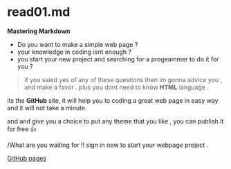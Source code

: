 # read01.md
 **Mastering Markdown** 
 
- Do you want to make a simple web page ?
- your knowledge in coding isnt enough ?
- you start your new project and searching for a progeammer to do it for you ?
 
>if you saied yes of any of these questions then im gonna advice you , and make a favor .
plus you dont need to know **HTML** language .

its the **GitHub** site, it will help you to coding a great web page in easy way and it will not take a minute.

and and give you a choice to put any theme that you like , you can publish it for free 👍

/What are you waiting for !! sign in now to start your webpage project .

[GitHub pages](https://pages.github.com/)
 
